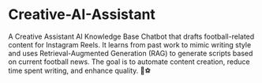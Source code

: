 # Creative-AI-Assistant
A Creative Assistant AI Knowledge Base Chatbot that drafts football-related content for Instagram Reels. It learns from past work to mimic writing style and uses Retrieval-Augmented Generation (RAG) to generate scripts based on current football news. The goal is to automate content creation, reduce time spent writing, and enhance quality. 🚀⚽
